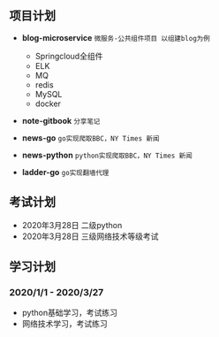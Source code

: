## 项目计划

* **blog-microservice** `微服务-公共组件项目 以组建blog为例`
  * Springcloud全组件
  * ELK
  * MQ
  * redis
  * MySQL
  * docker
  

* **note-gitbook** `分享笔记`

* **news-go**  `go实现爬取BBC，NY Times 新闻`

* **news-python**  `python实现爬取BBC，NY Times 新闻`

* **ladder-go** `go实现翻墙代理`

## 考试计划
 
 * 2020年3月28日 二级python
 * 2020年3月28日 三级网络技术等级考试
 
## 学习计划
 ### 2020/1/1 - 2020/3/27
 * python基础学习，考试练习
 * 网络技术学习，考试练习
 
 
